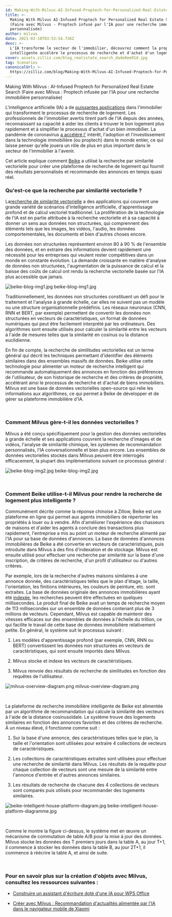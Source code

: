```yaml
---
id: Making-With-Milvus-AI-Infused-Proptech-for-Personalized-Real-Estate-Search.md
title: >-
  Making With Milvus AI-Infused Proptech for Personalized Real Estate Search
  (Faire avec Milvus - Proptech infusé par l'IA pour une recherche immobilière
  personnalisée)
author: milvus
date: 2021-03-18T03:53:54.736Z
desc: >-
  L'IA transforme le secteur de l'immobilier, découvrez comment la proptech
  intelligente accélère le processus de recherche et d'achat d'un logement.
cover: assets.zilliz.com/blog_realistate_search_da4e8ee01d.jpg
tag: Scenarios
canonicalUrl: >-
  https://zilliz.com/blog/Making-With-Milvus-AI-Infused-Proptech-for-Personalized-Real-Estate-Search
---
```

<custom-h1>Making With Milvus : AI-Infused Proptech for Personalized Real Estate Search (Faire avec Milvus : Proptech infusée par l'IA pour une recherche immobilière personnalisée)</custom-h1><p>L'intelligence artificielle (IA) a de <a href="https://medium.com/unstructured-data-service/the-easiest-way-to-search-among-1-billion-image-vectors-d6faf72e361f#d62b">puissantes applications</a> dans l'immobilier qui transforment le processus de recherche de logement. Les professionnels de l'immobilier avertis tirent parti de l'IA depuis des années, reconnaissant sa capacité à aider les clients à trouver le bon logement plus rapidement et à simplifier le processus d'achat d'un bien immobilier. La pandémie de coronavirus <a href="https://www.pwc.com/ca/en/industries/real-estate/emerging-trends-in-real-estate-2021/shifting-landscape-proptech.html">a accéléré l'</a> intérêt, l'adoption et l'investissement dans la technologie immobilière (ou proptech) dans le monde entier, ce qui laisse penser qu'elle jouera un rôle de plus en plus important dans le secteur de l'immobilier à l'avenir.</p>
<p>Cet article explique comment <a href="https://bj.ke.com/">Beike</a> a utilisé la recherche par similarité vectorielle pour créer une plateforme de recherche de logement qui fournit des résultats personnalisés et recommande des annonces en temps quasi réel.</p>
<h3 id="What-is-vector-similarity-search" class="common-anchor-header">Qu'est-ce que la recherche par similarité vectorielle ?</h3><p>La<a href="https://medium.com/unstructured-data-service/vector-similarity-search-hides-in-plain-view-654f8152f8ab">recherche de similarité vectorielle</a> a des applications qui couvrent une grande variété de scénarios d'intelligence artificielle, d'apprentissage profond et de calcul vectoriel traditionnel. La prolifération de la technologie de l'IA est en partie attribuée à la recherche vectorielle et à sa capacité à donner un sens aux données non structurées, qui comprennent des éléments tels que les images, les vidéos, l'audio, les données comportementales, les documents et bien d'autres choses encore.</p>
<p>Les données non structurées représentent environ 80 à 90 % de l'ensemble des données, et en extraire des informations devient rapidement une nécessité pour les entreprises qui veulent rester compétitives dans un monde en constante évolution. La demande croissante en matière d'analyse de données non structurées, l'augmentation de la puissance de calcul et la baisse des coûts de calcul ont rendu la recherche vectorielle basée sur l'IA plus accessible que jamais.</p>
<p>
  
   <span class="img-wrapper"> <img translate="no" src="https://assets.zilliz.com/beike_blog_img1_2dc95cac08.jpg" alt="beike-blog-img1.jpg" class="doc-image" id="beike-blog-img1.jpg" />
   </span> <span class="img-wrapper"> <span>beike-blog-img1.jpg</span> </span></p>
<p>Traditionnellement, les données non structurées constituent un défi pour le traitement et l'analyse à grande échelle, car elles ne suivent pas un modèle ou une structure organisationnelle prédéfinis. Les réseaux neuronaux (CNN, RNN et BERT, par exemple) permettent de convertir les données non structurées en vecteurs de caractéristiques, un format de données numériques qui peut être facilement interprété par les ordinateurs. Des algorithmes sont ensuite utilisés pour calculer la similarité entre les vecteurs à l'aide de mesures telles que la similarité en cosinus ou la distance euclidienne.</p>
<p>En fin de compte, la recherche de similitudes vectorielles est un terme général qui décrit les techniques permettant d'identifier des éléments similaires dans des ensembles massifs de données. Beike utilise cette technologie pour alimenter un moteur de recherche intelligent qui recommande automatiquement des annonces en fonction des préférences de l'utilisateur, de son historique de recherche et des critères de propriété, accélérant ainsi le processus de recherche et d'achat de biens immobiliers. Milvus est une base de données vectorielles open-source qui relie les informations aux algorithmes, ce qui permet à Beike de développer et de gérer sa plateforme immobilière d'IA.</p>
<p><br/></p>
<h3 id="How-does-Milvus-manage-vector-data" class="common-anchor-header">Comment Milvus gère-t-il les données vectorielles ?</h3><p>Milvus a été conçu spécifiquement pour la gestion des données vectorielles à grande échelle et ses applications couvrent la recherche d'images et de vidéos, l'analyse de similarité chimique, les systèmes de recommandation personnalisés, l'IA conversationnelle et bien plus encore. Les ensembles de données vectorielles stockés dans Milvus peuvent être interrogés efficacement, la plupart des implémentations suivant ce processus général :</p>
<p>
  
   <span class="img-wrapper"> <img translate="no" src="https://assets.zilliz.com/beike_blog_img2_d5abb58f95.jpg" alt="beike-blog-img2.jpg" class="doc-image" id="beike-blog-img2.jpg" />
   </span> <span class="img-wrapper"> <span>beike-blog-img2.jpg</span> </span></p>
<p><br/></p>
<h3 id="How-does-Beike-use-Milvus-to-make-house-hunting-smarter" class="common-anchor-header">Comment Beike utilise-t-il Milvus pour rendre la recherche de logement plus intelligente ?</h3><p>Communément décrite comme la réponse chinoise à Zillow, Beike est une plateforme en ligne qui permet aux agents immobiliers de répertorier les propriétés à louer ou à vendre. Afin d'améliorer l'expérience des chasseurs de maisons et d'aider les agents à conclure des transactions plus rapidement, l'entreprise a mis au point un moteur de recherche alimenté par l'IA pour sa base de données d'annonces. La base de données d'annonces immobilières de Beike a été convertie en vecteurs de caractéristiques, puis introduite dans Milvus à des fins d'indexation et de stockage. Milvus est ensuite utilisé pour effectuer une recherche par similarité sur la base d'une inscription, de critères de recherche, d'un profil d'utilisateur ou d'autres critères.</p>
<p>Par exemple, lors de la recherche d'autres maisons similaires à une annonce donnée, des caractéristiques telles que le plan d'étage, la taille, l'orientation, les finitions intérieures, les couleurs de peinture, etc. sont extraites. La base de données originale des annonces immobilières ayant été <a href="https://medium.com/unstructured-data-service/how-to-choose-an-index-in-milvus-4f3d15259212">indexée</a>, les recherches peuvent être effectuées en quelques millisecondes. Le produit final de Beike avait un temps de recherche moyen de 113 millisecondes sur un ensemble de données contenant plus de 3 millions de vecteurs. Cependant, Milvus est capable de maintenir des vitesses efficaces sur des ensembles de données à l'échelle du trillion, ce qui facilite le travail de cette base de données immobilière relativement petite. En général, le système suit le processus suivant :</p>
<ol>
<li><p>Les modèles d'apprentissage profond (par exemple, CNN, RNN ou BERT) convertissent les données non structurées en vecteurs de caractéristiques, qui sont ensuite importés dans Milvus.</p></li>
<li><p>Milvus stocke et indexe les vecteurs de caractéristiques.</p></li>
<li><p>Milvus renvoie des résultats de recherche de similitudes en fonction des requêtes de l'utilisateur.</p></li>
</ol>
<p>
  
   <span class="img-wrapper"> <img translate="no" src="https://assets.zilliz.com/milvus_overview_diagram_d17cda0e47.png" alt="milvus-overview-diagram.png" class="doc-image" id="milvus-overview-diagram.png" />
   </span> <span class="img-wrapper"> <span>milvus-overview-diagram.png</span> </span></p>
<p><br/></p>
<p>La plateforme de recherche immobilière intelligente de Beike est alimentée par un algorithme de recommandation qui calcule la similarité des vecteurs à l'aide de la distance cosinusoïdale. Le système trouve des logements similaires en fonction des annonces favorites et des critères de recherche. À un niveau élevé, il fonctionne comme suit :</p>
<ol>
<li><p>Sur la base d'une annonce, des caractéristiques telles que le plan, la taille et l'orientation sont utilisées pour extraire 4 collections de vecteurs de caractéristiques.</p></li>
<li><p>Les collections de caractéristiques extraites sont utilisées pour effectuer une recherche de similarité dans Milvus. Les résultats de la requête pour chaque collection de vecteurs sont une mesure de la similarité entre l'annonce d'entrée et d'autres annonces similaires.</p></li>
<li><p>Les résultats de recherche de chacune des 4 collections de vecteurs sont comparés puis utilisés pour recommander des logements similaires.</p></li>
</ol>
<p>
  
   <span class="img-wrapper"> <img translate="no" src="https://assets.zilliz.com/beike_intelligent_house_platform_diagram_6e278da118.jpg" alt="beike-intelligent-house-platform-diagram.jpg" class="doc-image" id="beike-intelligent-house-platform-diagram.jpg" />
   </span> <span class="img-wrapper"> <span>beike-intelligent-house-platform-diagramme.jpg</span> </span></p>
<p><br/></p>
<p>Comme le montre la figure ci-dessus, le système met en œuvre un mécanisme de commutation de table A/B pour la mise à jour des données. Milvus stocke les données des T premiers jours dans la table A, au jour T+1, il commence à stocker les données dans la table B, au jour 2T+1, il commence à réécrire la table A, et ainsi de suite.</p>
<p><br/></p>
<h3 id="To-learn-more-about-making-things-with-Milvus-check-out-the-following-resources" class="common-anchor-header">Pour en savoir plus sur la création d'objets avec Milvus, consultez les ressources suivantes :</h3><ul>
<li><p><a href="https://zilliz.com/blog/Building-an-AI-Powered-Writing-Assistant-with-WPS-Office">Construire un assistant d'écriture doté d'une IA pour WPS Office</a></p></li>
<li><p><a href="https://zilliz.com/blog/Making-with-Milvus-AI-Powered-News-Recommendation-Inside-Xiaomi-Mobile-Browser">Créer avec Milvus : Recommandation d'actualités alimentée par l'IA dans le navigateur mobile de Xiaomi</a></p></li>
</ul>
